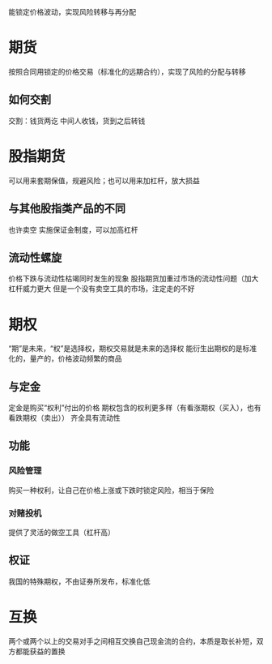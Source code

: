 能锁定价格波动，实现风险转移与再分配
# 期货
按照合同用锁定的价格交易（标准化的远期合约），实现了风险的分配与转移
## 如何交割
交割：钱货两讫
中间人收钱，货到之后转钱
# 股指期货
可以用来套期保值，规避风险；也可以用来加杠杆，放大损益
## 与其他股指类产品的不同
也许卖空
实施保证金制度，可以加高杠杆
## 流动性螺旋
价格下跌与流动性枯竭同时发生的现象
股指期货加重过市场的流动性问题（加大杠杆威力更大
但是一个没有卖空工具的市场，注定走的不好
# 期权
“期”是未来，“权”是选择权，期权交易就是未来的选择权
能衍生出期权的是标准化的，量产的，价格波动频繁的商品
## 与定金
定金是购买“权利”付出的价格
期权包含的权利更多样（有看涨期权（买入），也有看跌期权（卖出））
齐全具有流动性
## 功能
### 风险管理
购买一种权利，让自己在价格上涨或下跌时锁定风险，相当于保险
### 对赌投机
提供了灵活的做空工具（杠杆高）
## 权证
我国的特殊期权，不由证券所发布，标准化低
# 互换
两个或两个以上的交易对手之间相互交换自己现金流的合约，本质是取长补短，双方都能获益的置换

